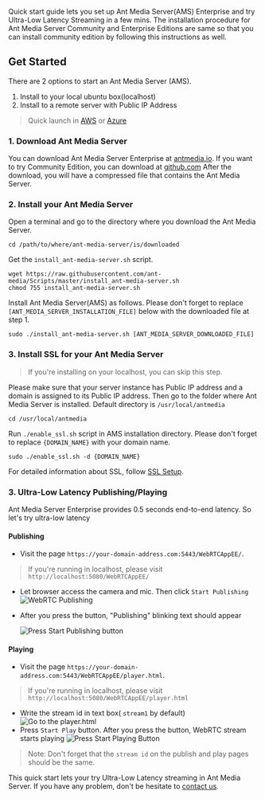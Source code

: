 Quick start guide lets you set up Ant Media Server(AMS) Enterprise and try Ultra-Low Latency Streaming in a few mins.
The installation procedure for Ant Media Server Community and Enterprise Editions are same so that you can install community edition by following this instructions as well.   

## Get Started
There are 2 options to start an Ant Media Server (AMS).
1. Install to your local ubuntu box(localhost)
2. Install to a remote server with Public IP Address

> Quick launch in [AWS](https://aws.amazon.com/marketplace/search/results?x=0&y=0&searchTerms=Ant+Media+Server&page=1&ref_=nav_search_box) or [Azure](https://azuremarketplace.microsoft.com/en-us/marketplace/apps?search=Ant%20Media%20Server&page=1)

### 1. Download Ant Media Server
You can download Ant Media Server Enterprise at [antmedia.io](https://antmedia.io). 
If you want to try Community Edition, you can download at [github.com](https://github.com/ant-media/Ant-Media-Server)
After the download, you will have a compressed file that contains the Ant Media Server. 

### 2. Install your Ant Media Server

Open a terminal and go to the directory where you download the Ant Media Server.
````
cd /path/to/where/ant-media-server/is/downloaded
````
Get the `install_ant-media-server.sh` script.
```
wget https://raw.githubusercontent.com/ant-media/Scripts/master/install_ant-media-server.sh 
chmod 755 install_ant-media-server.sh
```
Install Ant Media Server(AMS) as follows. Please don't forget to replace `[ANT_MEDIA_SERVER_INSTALLATION_FILE]` below with the downloaded file at step 1. 
```
sudo ./install_ant-media-server.sh [ANT_MEDIA_SERVER_DOWNLOADED_FILE] 
```

### 3. Install SSL for your Ant Media Server
> If you're installing on your localhost, you can skip this step. 

Please make sure that your server instance has Public IP address and a domain is assigned to its Public IP address. Then go to the folder where Ant Media Server is installed. Default directory is `/usr/local/antmedia`
```` 
cd /usr/local/antmedia
````
Run `./enable_ssl.sh` script in AMS installation directory. Please don't forget to replace `{DOMAIN_NAME}` with your domain name.
````
sudo ./enable_ssl.sh -d {DOMAIN_NAME}
````

For detailed information about SSL, follow [SSL Setup](SSL-Setup).

### 3. Ultra-Low Latency Publishing/Playing

Ant Media Server Enterprise provides 0.5 seconds end-to-end latency. So let's try ultra-low latency 
#### Publishing
* Visit the page `https://your-domain-address.com:5443/WebRTCAppEE/`. 
> If you're running in localhost, please visit `http://localhost:5080/WebRTCAppEE/`
* Let browser access the camera and mic. Then click `Start Publishing` 
![WebRTC Publishing](https://ant-media.github.io/Ant-Media-Server/doc/images/1_Open_WebRTCAppEE_and_Let_Browser_Access_Cam_and_Mic.jpg) 
* After you press the button,  "Publishing" blinking text should appear

    ![Press Start Publishing button](https://ant-media.github.io/Ant-Media-Server/doc/images/2_Press_Publish_Button.jpg)

#### Playing
* Visit the page `https://your-domain-address.com:5443/WebRTCAppEE/player.html`. 
> If you're running in localhost, please visit `http://localhost:5080/WebRTCAppEE/player.html`
* Write the stream id in text box( `stream1` by default)
 ![Go to the player.html](https://ant-media.github.io/Ant-Media-Server/doc/images/3_Go_to_Play_Page.jpg)
* Press `Start Play` button. After you press the button, WebRTC stream starts playing
 ![Press Start Playing Button](https://ant-media.github.io/Ant-Media-Server/doc/images/4_Press_Start_Play_Button.jpg)

> Note: Don't forget that the `stream id` on the publish and play pages should be the same.


This quick start lets your try Ultra-Low Latency streaming in Ant Media Server. If you have any problem, don't be hesitate to [contact us](https://antmedia.io/#contact).  